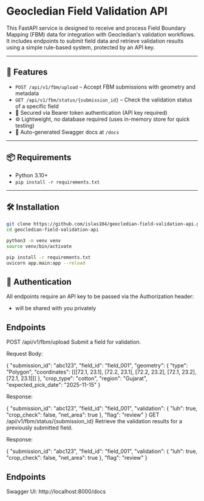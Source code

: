 # Geocledian Field Validation API

This FastAPI service is designed to receive and process Field Boundary Mapping (FBM) data for integration with Geocledian's validation workflows. It includes endpoints to submit field data and retrieve validation results using a simple rule-based system, protected by an API key.

---

## 🚀 Features

- `POST /api/v1/fbm/upload` – Accept FBM submissions with geometry and metadata  
- `GET /api/v1/fbm/status/{submission_id}` – Check the validation status of a specific field  
- 🔐 Secured via Bearer token authentication (API key required)  
- ⚙️ Lightweight, no database required (uses in-memory store for quick testing)  
- 📄 Auto-generated Swagger docs at `/docs`

---

## 📦 Requirements

- Python 3.10+
- `pip install -r requirements.txt`

---

## 🛠️ Installation

```bash
git clone https://github.com/islas104/geocledian-field-validation-api.git
cd geocledian-field-validation-api

python3 -m venv venv
source venv/bin/activate

pip install -r requirements.txt
uvicorn app.main:app --reload
```

## 🔐 Authentication

All endpoints require an API key to be passed via the Authorization header:

- will be shared with you privately 

## Endpoints

POST /api/v1/fbm/upload
Submit a field for validation.

Request Body:

{
  "submission_id": "abc123",
  "field_id": "field_001",
  "geometry": {
    "type": "Polygon",
    "coordinates": [[[72.1, 23.1], [72.2, 23.1], [72.2, 23.2], [72.1, 23.2], [72.1, 23.1]]]
  },
  "crop_type": "cotton",
  "region": "Gujarat",
  "expected_pick_date": "2025-11-15"
}

Response:

{
  "submission_id": "abc123",
  "field_id": "field_001",
  "validation": {
    "luh": true,
    "crop_check": false,
    "net_area": true
  },
  "flag": "review"
}
GET /api/v1/fbm/status/{submission_id}
Retrieve the validation results for a previously submitted field.

Response:

{
  "submission_id": "abc123",
  "field_id": "field_001",
  "validation": {
    "luh": true,
    "crop_check": false,
    "net_area": true
  },
  "flag": "review"
}

## Endpoints

Swagger UI:
http://localhost:8000/docs

